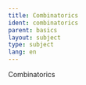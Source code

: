 ```yaml
---
title: Combinatorics
ident: combinatorics
parent: basics
layout: subject
type: subject
lang: en
---
```


Combinatorics

<div style="position: relative;" align="center">



</div>

